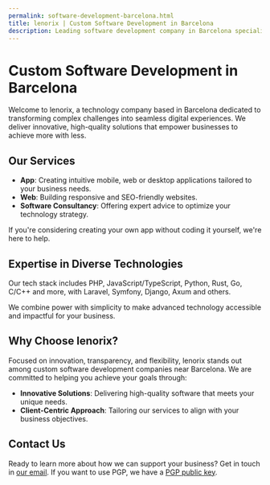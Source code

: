```yaml
---
permalink: software-development-barcelona.html
title: lenorix | Custom Software Development in Barcelona
description: Leading software development company in Barcelona specializing in local business solutions. Expert team creating custom apps and enterprise software near Barcelona. Professional developers ready to transform your business with modern technology. Local presence, global standards.
---
```


# Custom Software Development in Barcelona

Welcome to lenorix, a technology company based in Barcelona dedicated to transforming complex challenges into seamless digital experiences. We deliver innovative, high-quality solutions that empower businesses to achieve more with less.

## Our Services

- **App**: Creating intuitive mobile, web or desktop applications tailored to your business needs.
- **Web**: Building responsive and SEO-friendly websites.
- **Software Consultancy**: Offering expert advice to optimize your technology strategy.

If you're considering creating your own app without coding it yourself, we're here to help.

## Expertise in Diverse Technologies

Our tech stack includes PHP, JavaScript/TypeScript, Python, Rust, Go, C/C++ and more, with Laravel, Symfony, Django, Axum and others.

We combine power with simplicity to make advanced technology accessible and impactful for your business.

## Why Choose lenorix?

Focused on innovation, transparency, and flexibility, lenorix stands out among custom software development companies near Barcelona. We are committed to helping you achieve your goals through:

- **Innovative Solutions**: Delivering high-quality software that meets your unique needs.
- **Client-Centric Approach**: Tailoring our services to align with your business objectives.

## Contact Us

Ready to learn more about how we can support your business? Get in touch in [our email](mailto:contact@lenorix.com). If you want to use PGP, we have a [PGP public key](./public-key).
